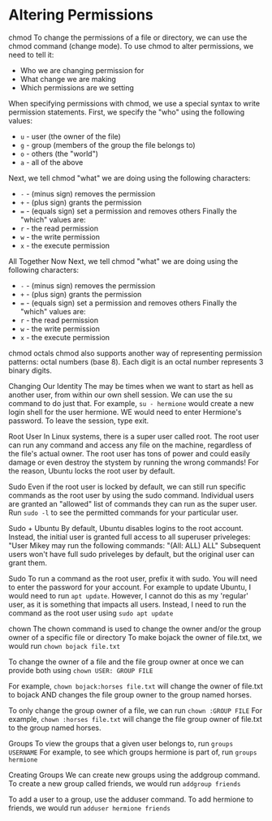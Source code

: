 # Altering Permissions
chmod
To change the permissions of a file or directory, we can use the chmod command (change mode).
To use chmod to alter permissions, we need to tell it:
- Who we are changing permission for
- What change we are making
- Which permissions are we setting

When specifying permissions with chmod, we use a special syntax to write permission statements.
First, we specify the "who" using the following values:
- `u` - user (the owner of the file)
- `g` - group (members of the group the file belongs to)
- `o` - others (the "world")
- `a` - all of the above

Next, we tell chmod "what" we are doing using the following characters:
- `-` - (minus sign) removes the permission
- `+` - (plus sign) grants the permission
- `=` - (equals sign) set a permission and removes others
Finally the "which" values are:
- `r` - the read permission
- `w` - the write permission
- `x` - the execute permission

All Together Now
Next, we tell chmod "what" we are doing using the following characters:
- `-` - (minus sign) removes the permission
- `+` - (plus sign) grants the permission
- `=` - (equals sign) set a permission and removes others
Finally the "which" values are:
- `r` - the read permission
- `w` - the write permission
- `x` - the execute permission

chmod octals
chmod also supports another way of representing permission patterns: octal numbers (base 8). Each digit is an octal number represents 3 binary digits.

Changing Our Identity
The may be times when we want to start as hell as another user, from within our own shell session.
We can use the su command to do just that.
For example, `su - hermione` would create a new login shell for the user hermione. WE would need to enter Hermione's password.
To leave the session, type exit.

Root User
In Linux systems, there is a super user called root. The root user can run any command and access any file on the machine, regardless of the file's actual owner.
The root user has tons of power and could easily damage or even destroy the stystem by running the wrong commands!
For the reason, Ubuntu locks the root user by default.

Sudo
Even if the root user is locked by default, we can still run specific commands as the root user by using the sudo command.
Individual users are granted an "allowed" list of commands they can run as the super user.
Run `sudo -l` to see the permitted commands for your particular user.

Sudo + Ubuntu
By default, Ubuntu disables logins to the root account. Instead, the initial user is granted full access to all superuser priveleges:
"User Mikey may run the following commands: "(All: ALL) ALL"
Subsequent users won't have full sudo priveleges by default, but the original user can grant them.

Sudo
To run a command as the root user, prefix it with sudo. You will need to enter the password for your account.
For example to update Ubuntu, I would need to run `apt update`. However, I cannot do this as my 'regular' user, as it is something that impacts all users.
Instead, I need to run the command as the root user using `sudo apt update`

chown
The chown command is used to change the owner and/or the group owner of a specific file or directory
To make bojack the owner of file.txt, we would run `chown bojack file.txt`

To change the owner of a file and the file group owner at once we can provide both using `chown USER: GROUP FILE`

For example, `chown bojack:horses file.txt` will change the owner of file.txt to bojack AND changes the file group owner to the group named horses.

To only change the group owner of a file, we can run `chown :GROUP FILE`
For example, `chown :horses file.txt` will change the file group owner of file.txt to the group named horses.

Groups
To view the groups that a given user belongs to, run `groups USERNAME`
For example, to see which groups hermione is part of, run `groups hermione`

Creating Groups
We can create new groups using the addgroup command.
To create a new group called friends, we would run `addgroup friends`

To add a user to a group, use the adduser command.
To add hermione to friends, we would run `adduser hermione friends`